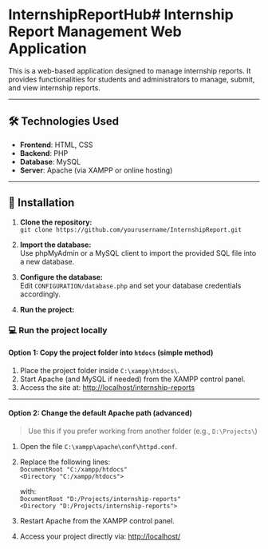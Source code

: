# InternshipReportHub# Internship Report Management Web Application

This is a web-based application designed to manage internship reports. It provides functionalities for students and administrators to manage, submit, and view internship reports. 

---

## 🛠️ Technologies Used

- **Frontend**: HTML, CSS  
- **Backend**: PHP  
- **Database**: MySQL  
- **Server**: Apache (via XAMPP or online hosting)

---

## 🚀 Installation

1. **Clone the repository:**  
   `git clone https://github.com/yourusername/InternshipReport.git`

2. **Import the database:**  
   Use phpMyAdmin or a MySQL client to import the provided SQL file into a new database.

3. **Configure the database:**  
   Edit `CONFIGURATION/database.php` and set your database credentials accordingly.

4. **Run the project:**

### 💻 Run the project locally

#### Option 1: Copy the project folder into `htdocs` (simple method)

1. Place the project folder inside `C:\xampp\htdocs\`.  
2. Start Apache (and MySQL if needed) from the XAMPP control panel.  
3. Access the site at: [http://localhost/internship-reports](http://localhost/internship-reports)

---

#### Option 2: Change the default Apache path (advanced)

> Use this if you prefer working from another folder (e.g., `D:\Projects\`)

1. Open the file `C:\xampp\apache\conf\httpd.conf`.

2. Replace the following lines:  
   `DocumentRoot "C:/xampp/htdocs"`  
   `<Directory "C:/xampp/htdocs">`  

   with:  
   `DocumentRoot "D:/Projects/internship-reports"`  
   `<Directory "D:/Projects/internship-reports">`

3. Restart Apache from the XAMPP control panel.

4. Access your project directly via: [http://localhost/](http://localhost/)
